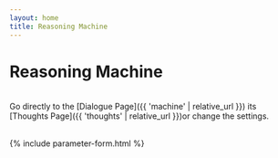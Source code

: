 ```yaml
---
layout: home
title: Reasoning Machine
---
```

# Reasoning Machine

<br>
Go directly to the [Dialogue Page]({{ 'machine' | relative_url }}) its [Thoughts Page]({{ 'thoughts' | relative_url }})or change the settings.
<br><br>

{% include parameter-form.html %}
